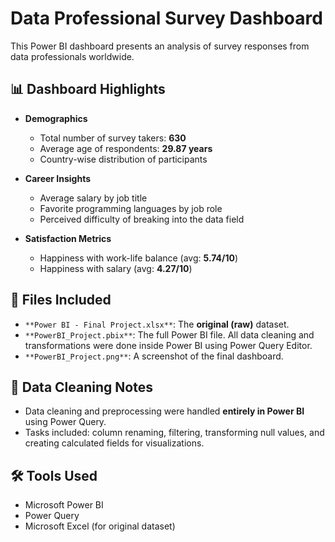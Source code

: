 # Data Professional Survey Dashboard

This Power BI dashboard presents an analysis of survey responses from data professionals worldwide.

## 📊 Dashboard Highlights

- **Demographics**
  - Total number of survey takers: **630**
  - Average age of respondents: **29.87 years**
  - Country-wise distribution of participants

- **Career Insights**
  - Average salary by job title
  - Favorite programming languages by job role
  - Perceived difficulty of breaking into the data field

- **Satisfaction Metrics**
  - Happiness with work-life balance (avg: **5.74/10**)
  - Happiness with salary (avg: **4.27/10**)

## 📁 Files Included

- `**Power BI - Final Project.xlsx**`: The **original (raw)** dataset.
- `**PowerBI_Project.pbix**`: The full Power BI file. All data cleaning and transformations were done inside Power BI using Power Query Editor.
- `**PowerBI_Project.png**`: A screenshot of the final dashboard.

## 🧹 Data Cleaning Notes

- Data cleaning and preprocessing were handled **entirely in Power BI** using Power Query.
- Tasks included: column renaming, filtering, transforming null values, and creating calculated fields for visualizations.

## 🛠️ Tools Used

- Microsoft Power BI
- Power Query
- Microsoft Excel (for original dataset)
